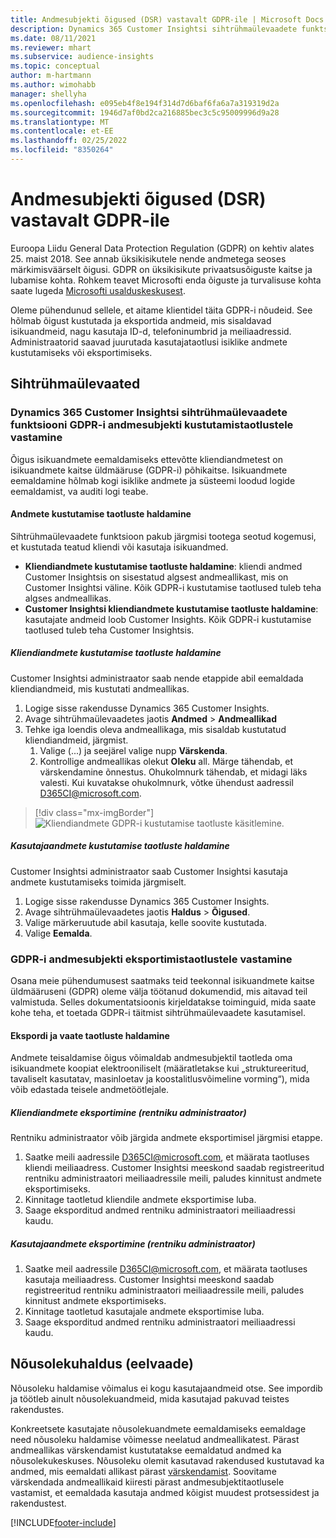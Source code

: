 ```yaml
---
title: Andmesubjekti õigused (DSR) vastavalt GDPR-ile | Microsoft Docs
description: Dynamics 365 Customer Insightsi sihtrühmaülevaadete funktsiooni andmesubjekti taotlustele vastamine.
ms.date: 08/11/2021
ms.reviewer: mhart
ms.subservice: audience-insights
ms.topic: conceptual
author: m-hartmann
ms.author: wimohabb
manager: shellyha
ms.openlocfilehash: e095eb4f8e194f314d7d6baf6fa6a7a319319d2a
ms.sourcegitcommit: 1946d7af0bd2ca216885bec3c5c95009996d9a28
ms.translationtype: MT
ms.contentlocale: et-EE
ms.lasthandoff: 02/25/2022
ms.locfileid: "8350264"
---
```

# <a name="data-subject-rights-dsr-requests-under-gdpr"></a>Andmesubjekti õigused (DSR) vastavalt GDPR-ile

Euroopa Liidu General Data Protection Regulation (GDPR) on kehtiv alates 25. maist 2018. See annab üksikisikutele nende andmetega seoses märkimisväärselt õigusi. GDPR on üksikisikute privaatsusõiguste kaitse ja lubamise kohta. Rohkem teavet Microsofti enda õiguste ja turvalisuse kohta saate lugeda [Microsofti usalduskeskusest](https://www.microsoft.com/trust-center).

Oleme pühendunud sellele, et aitame klientidel täita GDPR-i nõudeid. See hõlmab õigust kustutada ja eksportida andmeid, mis sisaldavad isikuandmeid, nagu kasutaja ID-d, telefoninumbrid ja meiliaadressid. Administraatorid saavad juurutada kasutajataotlusi isiklike andmete kustutamiseks või eksportimiseks.

## <a name="audience-insights"></a>Sihtrühmaülevaated

### <a name="responding-to-gdpr-data-subject-delete-requests-for-dynamics-365-customer-insights-audience-insights-capability"></a>Dynamics 365 Customer Insightsi sihtrühmaülevaadete funktsiooni GDPR-i andmesubjekti kustutamistaotlustele vastamine

Õigus isikuandmete eemaldamiseks ettevõtte kliendiandmetest on isikuandmete kaitse üldmääruse (GDPR-i) põhikaitse. Isikuandmete eemaldamine hõlmab kogi isiklike andmete ja süsteemi loodud logide eemaldamist, va auditi logi teabe.

#### <a name="manage-data-subject-delete-requests"></a>Andmete kustutamise taotluste haldamine

Sihtrühmaülevaadete funktsioon pakub järgmisi tootega seotud kogemusi, et kustutada teatud kliendi või kasutaja isikuandmed.

- **Kliendiandmete kustutamise taotluste haldamine**: kliendi andmed Customer Insightsis on sisestatud algsest andmeallikast, mis on Customer Insightsi väline. Kõik GDPR-i kustutamise taotlused tuleb teha algses andmeallikas.
- **Customer Insightsi kliendiandmete kustutamise taotluste haldamine**: kasutajate andmeid loob Customer Insights. Kõik GDPR-i kustutamise taotlused tuleb teha Customer Insightsis.

##### <a name="manage-requests-to-delete-customer-data"></a>Kliendiandmete kustutamise taotluste haldamine

Customer Insightsi administraator saab nende etappide abil eemaldada kliendiandmeid, mis kustutati andmeallikas.

1. Logige sisse rakendusse Dynamics 365 Customer Insights.
2. Avage sihtrühmaülevaadetes jaotis **Andmed** > **Andmeallikad**
3. Tehke iga loendis oleva andmeallikaga, mis sisaldab kustutatud kliendiandmeid, järgmist.
   1. Valige (...) ja seejärel valige nupp **Värskenda**.
   2. Kontrollige andmeallikas olekut **Oleku** all. Märge tähendab, et värskendamine õnnestus. Ohukolmnurk tähendab, et midagi läks valesti. Kui kuvatakse ohukolmnurk, võtke ühendust aadressil D365CI@microsoft.com.

> [!div class="mx-imgBorder"]
> ![Kliendiandmete GDPR-i kustutamise taotluste käsitlemine.](audience-insights/media/gdpr-data-sources.png "Kliendiandmete GDPR-i kustutamise taotluste käsitlemine")

##### <a name="manage-delete-requests-for-user-data"></a>Kasutajaandmete kustutamise taotluste haldamine

Customer Insightsi administraator saab Customer Insightsi kasutaja andmete kustutamiseks toimida järgmiselt.

1. Logige sisse rakendusse Dynamics 365 Customer Insights.
2. Avage sihtrühmaülevaadetes jaotis **Haldus** > **Õigused**.
3. Valige märkeruutude abil kasutaja, kelle soovite kustutada.
4. Valige **Eemalda**.

### <a name="responding-to-gdpr-data-subject-export-requests"></a>GDPR-i andmesubjekti eksportimistaotlustele vastamine

Osana meie pühendumusest saatmaks teid teekonnal isikuandmete kaitse üldmääruseni (GDPR) oleme välja töötanud dokumendid, mis aitavad teil valmistuda. Selles dokumentatsioonis kirjeldatakse toiminguid, mida saate kohe teha, et toetada GDPR-i täitmist sihtrühmaülevaadete kasutamisel.

#### <a name="manage-export-and-view-requests"></a>Ekspordi ja vaate taotluste haldamine

Andmete teisaldamise õigus võimaldab andmesubjektil taotleda oma isikuandmete koopiat elektrooniliselt (määratletakse kui „struktureeritud, tavaliselt kasutatav, masinloetav ja koostalitlusvõimeline vorming“), mida võib edastada teisele andmetöötlejale.

##### <a name="export-customer-data-tenant-admin"></a>Kliendiandmete eksportimine (rentniku administraator)

Rentniku administraator võib järgida andmete eksportimisel järgmisi etappe.

1. Saatke meili aadressile D365CI@microsoft.com, et määrata taotluses kliendi meiliaadress. Customer Insightsi meeskond saadab registreeritud rentniku administraatori meiliaadressile meili, paludes kinnitust andmete eksportimiseks.
2. Kinnitage taotletud kliendile andmete eksportimise luba.
3. Saage eksporditud andmed rentniku administraatori meiliaadressi kaudu.

##### <a name="export-user-data-tenant-admin"></a>Kasutajaandmete eksportimine (rentniku administraator)

1. Saatke meil aadressile D365CI@microsoft.com, et määrata taotluses kasutaja meiliaadress. Customer Insightsi meeskond saadab registreeritud rentniku administraatori meiliaadressile meili, paludes kinnitust andmete eksportimiseks.
2. Kinnitage taotletud kasutajale andmete eksportimise luba.
3. Saage eksporditud andmed rentniku administraatori meiliaadressi kaudu.

## <a name="consent-management-preview"></a>Nõusolekuhaldus (eelvaade)

Nõusoleku haldamise võimalus ei kogu kasutajaandmeid otse. See impordib ja töötleb ainult nõusolekuandmeid, mida kasutajad pakuvad teistes rakendustes.

Konkreetsete kasutajate nõusolekuandmete eemaldamiseks eemaldage need nõusoleku haldamise võimesse neelatud andmeallikatest. Pärast andmeallikas värskendamist kustutatakse eemaldatud andmed ka nõusolekukeskuses. Nõusoleku olemit kasutavad rakendused kustutavad ka andmed, mis eemaldati allikast pärast [värskendamist](audience-insights/system.md#refresh-processes). Soovitame värskendada andmeallikaid kiiresti pärast andmesubjektitaotlusele vastamist, et eemaldada kasutaja andmed kõigist muudest protsessidest ja rakendustest.


<!-- ## Engagement insights (preview)

### Deleting and exporting event data containing end user identifiable information

The following sections describe how to delete and export event data that might contain personal data.

To delete or export data:

1. Tag event properties that contain data with personal information.
2. Delete or export data associated with specific values (for example: a specified user ID).

#### Tag and update event properties

Personal data is tagged on an event property level. First, tag the properties being considered for deletion or export.

To tag an event property as containing personal information, follow these steps:

1. Open the workspace containing the event.

1. Go to **Data** > **Events** to see the list of events in the selected workspace.
  
1. Select the event you want to tag.

1. Select **Edit properties** to open the pane listing all properties of the selected event.
     
1. Select **...** and then choose **Edit** to reach the **Update property** dialog.

   ![Edit event.](engagement-insights/media/edit-event.png "Edit event")

1. In the **Update Property** window, choose **...** in the upper right corner, and then choose the **Contains EUII** box. Choose **Update** to save your changes.

   ![Save your changes.](engagement-insights/media/update-property.png "Save your changes")

   > [!NOTE]
   > Every time the event schema changes or you create a new event, it's recommended that you evaluate the associated event properties and tag or untag them as containing personal data, if necessary.

#### Delete or export tagged event data

If all event properties have been tagged appropriately as described in the previous step, an environment admin can issue a deletion request against the tagged event data.

To manage EUII deletion or export requests

1. Go to **Admin** > **Environment** > **Settings**.

1. In the **Manage end user identifiable information (EUII)** section, select **Manage EUII**.

##### Deletion

For deletion, you can enter a list of comma-separated user IDs in the **Delete end user identifiable information (EUII)** section. These IDs will then be compared with all tagged event properties of all projects in the current environment via exact string matching. 

If a property value matches one of the provided IDs, the associated event will be permanently deleted. Due to the irreversibility of this action, you must confirm the deletion after selecting **Delete**.

##### Export

The export process is identical to the deletion process when it comes to defining event property values in the **Export end user identifiable information (EUII)** section. Additionally, you'll need to provide an **Azure blob storage URL** to specify the export destination. The Azure Blob URL must include a [Shared Access Signature (SAS)](/azure/storage/common/storage-sas-overview).

After selecting **Export**, all events of the current team that contain matching tagged properties will be exported in CSV format to the export destination.

### Good practices

* Try to avoid sending any events that contain personal data.
* If you need to send events containing EUII data, limit the number of events and event properties that contain EUII data. Ideally, limit yourself to one such event.
* Make sure that as few people as possible have access to the sent personal data.
* For events containing personal data, make sure that you set one property to emit a unique identifier that can easily be linked to a specific user (for example, a user ID). This makes it easier to segregate data and to export or delete the right data.
* Only tag one property per event as containing personal data. Ideally one that only contains a unique identifier.
* Do not tag properties containing verbose values (for example, an entire request body). Engagement insights capability uses exact string matching when deciding which events to delete or export. -->

[!INCLUDE[footer-include](includes/footer-banner.md)]